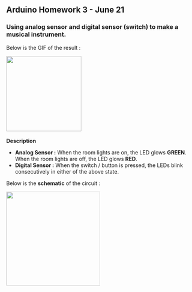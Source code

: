 ## Arduino Homework 3 - June 21

### Using analog sensor and digital sensor (switch) to make a musical instrument.

Below is the GIF of the result :

<img src="https://github.com/ronit-singh/Intro_to_IM/blob/main/June%2021/musictone.jpg" height="200"> &emsp;&emsp;&emsp; 

**Description**

- **Analog Sensor :** When the room lights are on, the LED glows **GREEN**. When the room lights are off, the LED glows **RED**.
- **Digital Sensor :** When the switch / button is pressed, the LEDs blink consecutively in either of the above state.

Below is the **schematic** of the circuit :

<img src="https://github.com/ronit-singh/Intro_to_IM/blob/main/June%2017/schematic_sensor.jpg" height="250">

